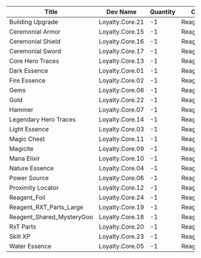 | Title | Dev Name | Quantity | Currency |  Price |
| ----- | -------- | -------- | -------- |  ----- |
| Building Upgrade | Loyalty.Core.21 | -1 | Reagent_Loyalty | 1 |
| Ceremonial Armor | Loyalty.Core.15 | -1 | Reagent_Loyalty | 25 |
| Ceremonial Shield | Loyalty.Core.16 | -1 | Reagent_Loyalty | 7 |
| Ceremonial Sword | Loyalty.Core.17 | -1 | Reagent_Loyalty | 2 |
| Core Hero Traces | Loyalty.Core.13 | -1 | Reagent_Loyalty | 1 |
| Dark Essence | Loyalty.Core.01 | -1 | Reagent_Loyalty | 1 |
| Fire Essence | Loyalty.Core.02 | -1 | Reagent_Loyalty | 1 |
| Gems | Loyalty.Core.08 | -1 | Reagent_Loyalty | 1 |
| Gold | Loyalty.Core.22 | -1 | Reagent_Loyalty | 1 |
| Hammer | Loyalty.Core.07 | -1 | Reagent_Loyalty | 1 |
| Legendary Hero Traces | Loyalty.Core.14 | -1 | Reagent_Loyalty | 3 |
| Light Essence | Loyalty.Core.03 | -1 | Reagent_Loyalty | 1 |
| Magic Chest | Loyalty.Core.11 | -1 | Reagent_Loyalty | 5 |
| Magicite | Loyalty.Core.09 | -1 | Reagent_Loyalty | 1 |
| Mana Elixir | Loyalty.Core.10 | -1 | Reagent_Loyalty | 1 |
| Nature Essence | Loyalty.Core.04 | -1 | Reagent_Loyalty | 1 |
| Power Source | Loyalty.Core.06 | -1 | Reagent_Loyalty | 1 |
| Proximity Locator | Loyalty.Core.12 | -1 | Reagent_Loyalty | 3 |
| Reagent_Foil | Loyalty.Core.24 | -1 | Reagent_Loyalty | 1 |
| Reagent_RXT_Parts_Large | Loyalty.Core.19 | -1 | Reagent_Loyalty | 10 |
| Reagent_Shared_MysteryGoo | Loyalty.Core.18 | -1 | Reagent_Loyalty | 15 |
| RxT Parts | Loyalty.Core.20 | -1 | Reagent_Loyalty | 1 |
| Skill XP | Loyalty.Core.23 | -1 | Reagent_Loyalty | 1 |
| Water Essence | Loyalty.Core.05 | -1 | Reagent_Loyalty | 1 |
